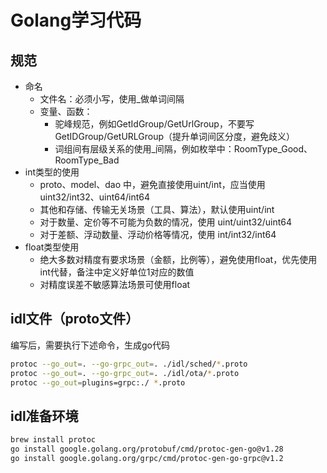 # Golang学习代码

## 规范
- 命名
  - 文件名：必须小写，使用_做单词间隔
  - 变量、函数：
    - 驼峰规范，例如GetIdGroup/GetUrlGroup，不要写GetIDGroup/GetURLGroup（提升单词间区分度，避免歧义）
    - 词组间有层级关系的使用_间隔，例如枚举中：RoomType_Good、RoomType_Bad
- int类型的使用
  - proto、model、dao 中，避免直接使用uint/int，应当使用 uint32/int32、uint64/int64
  - 其他和存储、传输无关场景（工具、算法），默认使用uint/int
  - 对于数量、定价等不可能为负数的情况，使用 uint/uint32/uint64
  - 对于差额、浮动数量、浮动价格等情况，使用 int/int32/int64
- float类型使用
  - 绝大多数对精度有要求场景（金额，比例等），避免使用float，优先使用int代替，备注中定义好单位1对应的数值
  - 对精度误差不敏感算法场景可使用float


## idl文件（proto文件）
编写后，需要执行下述命令，生成go代码
```bash
protoc --go_out=. --go-grpc_out=. ./idl/sched/*.proto
protoc --go_out=. --go-grpc_out=. ./idl/ota/*.proto
protoc --go_out=plugins=grpc:./ *.proto
```

## idl准备环境
```bash
brew install protoc
go install google.golang.org/protobuf/cmd/protoc-gen-go@v1.28
go install google.golang.org/grpc/cmd/protoc-gen-go-grpc@v1.2
```

